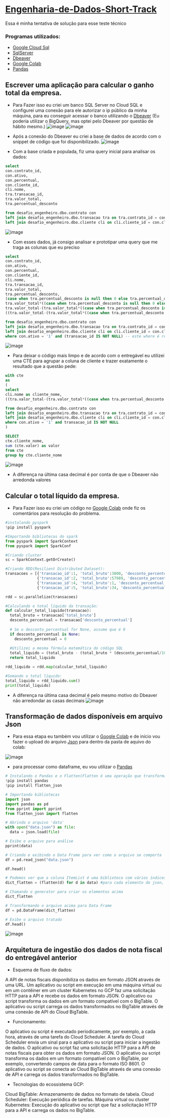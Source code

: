 # [Engenharia-de-Dados-Short-Track](https://github.com/AhirtonLopes/teste_eng_dados#teste---engenharia-de-dados-short-track)
Essa é minha tentativa de solução para esse teste técnico

### Programas utilizados:
* [Google Cloud Sql](https://cloud.google.com/sql?hl=pt-br)
* [SqlServer](https://www.microsoft.com/pt-br/sql-server)
* [Dbeaver](https://dbeaver.io/download/)
* [Google Colab](https://colab.research.google.com)
* [Pandas](https://pandas.pydata.org)

## Escrever uma aplicação para calcular o ganho total da empresa.
* Para Fazer isso eu criei um banco SQL Server no Cloud SQL e configurei uma conexão para ele autorizar o ip público da minha máquina, para eu conseguir acessar o banco utilizando o [Dbeaver](https://dbeaver.io/download/) (Eu poderia utilizar o BigQuery, mas optei pelo Dbeaver por questão de hábito mesmo.)
![image](https://user-images.githubusercontent.com/63296032/210666015-1137f48a-8002-482e-94a2-f0dce82c60e6.png)
![image](https://user-images.githubusercontent.com/63296032/210667663-b09e2865-fcf6-48fb-9e57-2f49a121dfc4.png)

* Após a conexão do Dbeaver eu criei a base de dados de acordo com o snippet de código que foi disponibilizado.
![image](https://user-images.githubusercontent.com/63296032/210668123-a10915c6-4082-4194-8080-17bebb8639c5.png)
* Com a base criada e populada, fiz uma query inicial para analisar os dados: 
```sql
select
con.contrato_id,
con.ativo,
con.percentual,
con.cliente_id,
cli.nome,
tra.transacao_id,
tra.valor_total,
tra.percentual_desconto

from desafio_engenheiro.dbo.contrato con
left join desafio_engenheiro.dbo.transacao tra on tra.contrato_id = con.contrato_id
left join desafio_engenheiro.dbo.cliente cli on cli.cliente_id = con.cliente_id
```
![image](https://user-images.githubusercontent.com/63296032/210669136-561d13a9-8b55-4211-a56d-20b44454067d.png)
* Com esses dados, já consigo analisar e prototipar uma query que me traga as colunas que eu preciso 
```sql
select
con.contrato_id,
con.ativo,
con.percentual,
con.cliente_id,
cli.nome,
tra.transacao_id,
tra.valor_total,
tra.percentual_desconto,
(case when tra.percentual_desconto is null then 0 else tra.percentual_desconto end) as percentual_de_desconto, -- criei essa coluna para facilitar o cálculo e fazer o tratamento do valor nulo que havia nessa coluna.
tra.valor_total*((case when tra.percentual_desconto is null then 0 else tra.percentual_desconto end)/100) as valor_descontado, -- para descobrir o valor descontado precisei utilizar uma fórmula matemática (valor total * (percentual_de_desconto/100))
tra.valor_total-(tra.valor_total*((case when tra.percentual_desconto is null then 0 else tra.percentual_desconto end)/100)) as valor_final, -- com o resultado acima, consigo saber o valor final subtraindo o valor total do valor descontado
((tra.valor_total-(tra.valor_total*((case when tra.percentual_desconto is null then 0 else tra.percentual_desconto end)/100)))*con.percentual)/100 as ganho -- assim, consigo calcular o ganho por cliente com outra fórmula ((valor_final * percentual))/100

from desafio_engenheiro.dbo.contrato con
left join desafio_engenheiro.dbo.transacao tra on tra.contrato_id = con.contrato_id
left join desafio_engenheiro.dbo.cliente cli on cli.cliente_id = con.cliente_id
where con.ativo = '1' and (transacao_id IS NOT NULL) -- este where é responsável por me trazer somente os contratos que estão ativos e não são valores nulos
```
![image](https://user-images.githubusercontent.com/63296032/210670377-48185ec4-ae85-41f9-aef3-683f0ad6b417.png)
* Para deixar o código mais limpo e de acordo com o entregável eu utilizei uma CTE para agrupar a coluna de cliente e trazer exatamente o resultado que a questão pede:
```sql
with cte
as
(
select
cli.nome as cliente_nome,
((tra.valor_total-(tra.valor_total*((case when tra.percentual_desconto is null then 0 else tra.percentual_desconto end)/100)))*con.percentual)/100 as valor -- aqui todas as fórmulas do código anterior estão agrupadas em uma única linha

from desafio_engenheiro.dbo.contrato con
left join desafio_engenheiro.dbo.transacao tra on tra.contrato_id = con.contrato_id
left join desafio_engenheiro.dbo.cliente cli on cli.cliente_id = con.cliente_id
where con.ativo = '1' and transacao_id IS NOT NULL
)

SELECT
cte.cliente_nome,
sum (cte.valor) as valor
from cte
group by cte.cliente_nome

```
![image](https://user-images.githubusercontent.com/63296032/210670736-67f272b5-5a91-4943-a80d-d7266634445a.png)

* A diferença na última casa decimal é por conta de que o Dbeaver não arredonda valores

## Calcular o total líquido da empresa.
* Para Fazer isso eu criei um código no [Google Colab](https://colab.research.google.com/drive/1i2zi_jtIXPADtKcLxaJ7xQeLVmiSI6It#scrollTo=zQPfF_dLZDKN&uniqifier=1) onde fiz os comentários para resolução do problema.
```python
#instalando pyspark
!pip install pyspark

#Importando bibliotecas do spark
from pyspark import SparkContext
from pyspark import SparkConf

#Criando cluster
sc = SparkContext.getOrCreate()

#Criando RDD(Resilient Distributed Dataset): 
transacoes = [{'transacao_id':1, 'total_bruto':3000, 'desconto_percentual':6.99},
              {'transacao_id':2, 'total_bruto':57989, 'desconto_percentual':1.45},
              {'transacao_id':4, 'total_bruto':1, 'desconto_percentual':None},
              {'transacao_id':5, 'total_bruto':34, 'desconto_percentual':0.0}]

rdd = sc.parallelize(transacoes)

#Calculando o total líquido da transação:
def calcular_total_liquido(transacao):
  total_bruto = transacao['total_bruto']
  desconto_percentual = transacao['desconto_percentual']
  
  # Se o desconto_percentual for None, assume que é 0
  if desconto_percentual is None:
    desconto_percentual = 0
  
  #Utilizei a mesma fórmula matemática do código SQL
  total_liquido = (total_bruto - (total_bruto * (desconto_percentual/100)))*100 
  return total_liquido

rdd_liquido = rdd.map(calcular_total_liquido)

#Somando o total líquido:
total_liquido = rdd_liquido.sum()
print(total_liquido)
```
* A diferença na última casa decimal é pelo mesmo motivo do Dbeaver não arredondar as casas decimais
![image](https://user-images.githubusercontent.com/63296032/210816486-5abb8ea6-2e36-4d0a-9048-65200b0857f5.png)

## Transformação de dados disponíveis em arquivo Json
* Para essa etapa eu também vou utilizar o [Google Colab](https://colab.research.google.com/drive/125i94Mtu_iVxBbxfIcKcj50_kvMQYjd9) e de início vou fazer o upload do arquivo [Json](https://drive.google.com/file/d/1IDCjpDZh5St97jw4K_bAewJ8hf-rax9C/view?usp=sharing) para dentro da pasta de aquivo do colab:

![image](https://user-images.githubusercontent.com/63296032/210842949-2e9b9848-3aa6-416a-8556-8f03d394b7c6.png)
* para processar como dataframe, eu vou utilizar o [Pandas](https://pandas.pydata.org)
```python
# Instalando o Pandas e o Flatten(Flatten é uma operação que transforma uma matriz multidimensional em uma matriz unidimensional)
!pip install pandas
!pip install flatten_json

# Importando bibliotecas
import json
import pandas as pd
from pprint import pprint
from flatten_json import flatten

# Abrindo o arquivo 'data'
with open("data.json") as file:
  data = json.load(file)

# Exibe o arquivo para análise
pprint(data)

# Criando e exibindo o Data Frame para ver como o arquivo se comporta 
df = pd.read_json("data.json")

df.head()

# Podemos ver que a coluna ItemList é uma biblioteca com vários índices, e para expandir e normalizar eles no mesmo dataframe vou utilizar a biblioteca do Flatten
dict_flatten = (flatten(d) for d in data) #para cada elemento do json, vou chamar o flatten para gerar ele

# Chamando o generator para criar os elementos acima
dict_flatten

# Transformando o arquivo acima para Data Frame
df = pd.DataFrame(dict_flatten)

# Exibe o arquivo tratado
df.head()
```
![image](https://user-images.githubusercontent.com/63296032/210857858-45b12262-bba8-4380-ad46-507d8ed0320c.png)

 ## Arquitetura de ingestão dos dados de nota fiscal do entregável anterior
 * Esquema de fluxo de dados:

A API de notas fiscais disponibiliza os dados em formato JSON através de uma URL.
Um aplicativo ou script em execução em uma máquina virtual ou em um contêiner em um cluster Kubernetes no GCP faz uma solicitação HTTP para a API e recebe os dados em formato JSON.
O aplicativo ou script transforma os dados em um formato compatível com o BigTable.
O aplicativo ou script carrega os dados transformados no BigTable através de uma conexão de API do Cloud BigTable.

* Funcionamento:

O aplicativo ou script é executado periodicamente, por exemplo, a cada hora, através de uma tarefa do Cloud Scheduler.
A tarefa do Cloud Scheduler envia um sinal para o aplicativo ou script para iniciar a ingestão de dados.
O aplicativo ou script faz uma solicitação HTTP para a API de notas fiscais para obter os dados em formato JSON.
O aplicativo ou script transforma os dados em um formato compatível com o BigTable, por exemplo, convertendo campos de data para o formato ISO 8601.
O aplicativo ou script se conecta ao Cloud BigTable através de uma conexão de API e carrega os dados transformados no BigTable.

* Tecnologias do ecossistema GCP:

Cloud BigTable: Armazenamento de dados no formato de tabela.
Cloud Scheduler: Execução periódica de tarefas.
Máquina virtual ou cluster Kubernetes: Execução do aplicativo ou script que faz a solicitação HTTP para a API e carrega os dados no BigTable.
